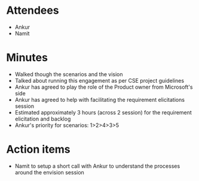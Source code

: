 # Attendees
* Ankur
* Namit

# Minutes
* Walked though the scenarios and the vision
* Talked about running this engagement as per CSE project guidelines 
* Ankur has agreed to play the role of the Product owner from Microsoft's side
* Ankur has agreed to help with facilitating the requirement elicitations session
* Estimated approximately 3 hours (across 2 session) for the requirement elicitation and backlog 
* Ankur's priority for scenarios:
		1>2>4>3>5

# Action items
* Namit to setup a short call with Ankur to understand the processes around the envision session
